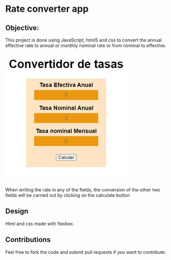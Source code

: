# Rate converter app

## Objective:
This project is done using JavaScript, html5 and css to convert the annual effective rate to annual or monthly nominal rate or from nominal to effective.

![Design preview for the rate converter app](/design/design.jpeg)

When writing the rate in any of the fields, the conversion of the other two fields will be carried out by clicking on the calculate button

## Design
Html and css made with flexbox.

## Contributions
Feel free to fork the code and submit pull requests if you want to contribute.
